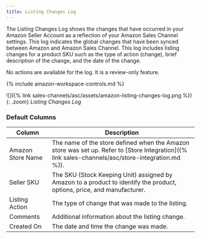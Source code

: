```yaml
---
title: Listing Changes Log
---
```



The Listing Changes Log shows the changes that have occurred in your Amazon Seller Account as a reflection of your Amazon Sales Channel settings. This log indicates the global changes that have been synced between Amazon and Amazon Sales Channel. This log includes listing changes for a product SKU such as the type of action (change), brief description of the change, and the date of the change.

No actions are available for the log. It is a review-only feature.

{% include amazon-workspace-controls.md %}

![]({% link sales-channels/asc/assets/amazon-listing-changes-log.png %}){: .zoom}
_Listing Changes Log_

### Default Columns

|Column|Description|
|--- |--- |
|Amazon Store Name|The name of the store defined when the Amazon store was set up. Refer to [Store Integration]({% link sales-channels/asc/store-integration.md %}). |
|Seller SKU |The SKU (Stock Keeping Unit) assigned by Amazon to a product to identify the product, options, price, and manufacturer. |
|Listing Action |The type of change that was made to the listing. |
|Comments |Additional information about the listing change. |
|Created On |The date and time the change was made. |
